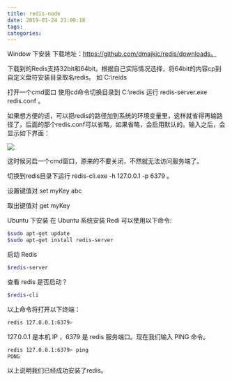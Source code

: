 ```yaml
---
title: redis-node
date: 2019-01-24 21:00:18
tags:
categories:
---
```



<!-- more -->

Window 下安装
下载地址：https://github.com/dmajkic/redis/downloads。

下载到的Redis支持32bit和64bit。根据自己实际情况选择，将64bit的内容cp到自定义盘符安装目录取名redis。 如 C:\reids

打开一个cmd窗口 使用cd命令切换目录到 C:\redis 运行 redis-server.exe redis.conf 。

如果想方便的话，可以把redis的路径加到系统的环境变量里，这样就省得再输路径了，后面的那个redis.conf可以省略，如果省略，会启用默认的。输入之后，会显示如下界面：

![](http://www.runoob.com/wp-content/uploads/2014/11/redis-win.jpg)

这时候另启一个cmd窗口，原来的不要关闭，不然就无法访问服务端了。

切换到redis目录下运行 redis-cli.exe -h 127.0.0.1 -p 6379 。

设置键值对 set myKey abc

取出键值对 get myKey

Ubuntu 下安装
在 Ubuntu 系统安装 Redi 可以使用以下命令:

```bash
$sudo apt-get update
$sudo apt-get install redis-server
```

启动 Redis
```bash
$redis-server
```
查看 redis 是否启动？
```bash
$redis-cli
```
以上命令将打开以下终端：
```bash
redis 127.0.0.1:6379>
```
127.0.0.1 是本机 IP ，6379 是 redis 服务端口。现在我们输入 PING 命令。
```bash
redis 127.0.0.1:6379> ping
PONG
```
以上说明我们已经成功安装了redis。